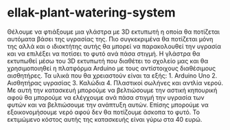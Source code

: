 # ellak-plant-watering-system
Θέλουμε να φτιάξουμε μια γλάστρα με 3D εκτυπωτή η οποία θα ποτίζεται αυτόματα βάσει της υγρασίας της. Πιο συγκεκριμένα θα ποτίζεται μόνη της αλλά και ο ιδιοκτήτης αυτής θα μπορεί να παρακολουθεί την υγρασία και να επιλέξει να ποτίσει το φυτό ανά πάσα στιγμή. Η γλάστρα θα εκτυπωθεί μέσω του 3D εκτυπωτή που διαθέτει το σχολείο μας και θα χρησιμοποιηθεί η πλατφόρμα Arduino με τους αντίστοιχους διαθέσιμους αισθητήρες.
Τα υλικά που θα χρειαστούν είναι τα εξής: 1. Arduino Uno 2. Αισθητήρας υγρασίας 3. Καλώδια 4. Πλαστικοί σωλήνες και αντλία νερού. Με αυτή την κατασκευή μπορούμε να βελτιώσουμε την αστική κηπουρική αφού θα μπορούμε να ελέγχουμε ανά πάσα στιγμή την υγρασία των φυτών και να βελτιώσουμε την ανάπτυξη αυτών. Επίσης μπορούμε να εξοικονομήσουμε νερό αφού δεν θα ποτίζουμε άσκοπα το φυτό. Το εκτιμώμενο κόστος αυτής της κατασκευής είναι γύρω στα 40 ευρώ. 
